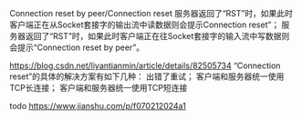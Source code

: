 

Connection reset by peer/Connection reset
服务器返回了“RST”时，如果此时客户端正在从Socket套接字的输出流中读数据则会提示Connection reset”；
服务器返回了“RST”时，如果此时客户端正在往Socket套接字的输入流中写数据则会提示“Connection reset by peer”。

https://blog.csdn.net/liyantianmin/article/details/82505734
“Connection reset”的具体的解决方案有如下几种：
出错了重试；
客户端和服务器统一使用TCP长连接；
客户端和服务器统一使用TCP短连接


todo
https://www.jianshu.com/p/f070212024a1